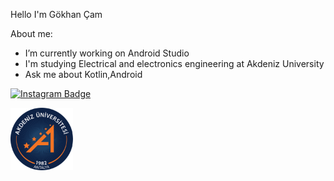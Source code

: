 Hello I'm Gökhan Çam 

About me:
- I’m currently working on Android Studio  
- I'm studying Electrical and electronics engineering at Akdeniz University
- Ask me about Kotlin,Android 





[![Instagram Badge](https://img.shields.io/badge/-Instagram-C13584?style=flat-quare&labelColor=C13584&logo=instagram&logoColor=white&https://www.instagram.com/accounts/login/?next=/gokhancammm/k=https://www.instagram.com/accounts/login/?next=/gokhancammm/)](https://www.instagram.com/accounts/login/?next=/gokhancammm/) 


<img src="https://github.com/gokcam/gokcam/blob/main/akdeniz-universitesi-logo-B017290F9B-seeklogo.com.png" width="100" height="100">



